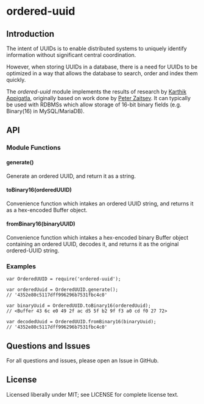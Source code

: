 # ordered-uuid

## Introduction

The intent of UUIDs is to enable distributed systems to uniquely identify information without significant central coordination.

However, when storing UUIDs in a database, there is a need for UUIDs to be optimized in a way that allows the database to search, order and index them quickly.

The *ordered-uuid* module implements the results of research by [Karthik Appigatla](https://www.percona.com/blog/2014/12/19/store-uuid-optimized-way/), originally based on work done by [Peter Zaitsev](https://www.percona.com/blog/2007/03/13/to-uuid-or-not-to-uuid/). It can typically be used with RDBMSs which allow storage of 16-bit binary fields (e.g. Binary(16) in MySQL/MariaDB). 

## API

### Module Functions

#### generate()

Generate an ordered UUID, and return it as a string.

#### toBinary16(orderedUUID)

Convenience function which intakes an ordered UUID string, and returns it as a hex-encoded Buffer object.

#### fromBinary16(binaryUUID)

Convenience function which intakes a hex-encoded binary Buffer object containing an ordered UUID, decodes it, and returns it as the original ordered-UUID string.

### Examples

    var OrderedUUID = require('ordered-uuid');
    
    var orderedUuid = OrderedUUID.generate();
    // '4352e80c5117dff996296b7531fbc4c0'
    
    var binaryUuid = OrderedUUID.toBinary16(orderedUuid);
    // <Buffer 43 6c e0 49 2f ac d5 5f b2 9f f3 a0 cd f0 27 72>
    
    var decodedUuid = OrderedUUID.fromBinary16(binaryUuid);
    // '4352e80c5117dff996296b7531fbc4c0'

## Questions and Issues

For all questions and issues, please open an Issue in GitHub.

## License

Licensed liberally under MIT; see LICENSE for complete license text.
